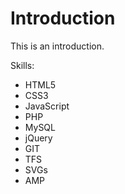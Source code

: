 Introduction
==========

This is an introduction.

Skills:
* HTML5
* CSS3
* JavaScript
* PHP
* MySQL
* jQuery
* GIT
* TFS
* SVGs
* AMP